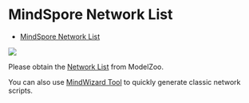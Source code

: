 # MindSpore Network List

<!-- TOC -->

- [MindSpore Network List](#mindspore-network-list)

<!-- /TOC -->

<a href="https://gitee.com/mindspore/docs/blob/master/docs/mindspore/note/source_en/network_list_ms.md" target="_blank"><img src="https://gitee.com/mindspore/docs/raw/master/resource/_static/logo_source_en.png"></a>

Please obtain the [Network List](https://gitee.com/mindspore/models/blob/master/README.md#table-of-contents) from ModelZoo.

You can also use [MindWizard Tool](https://gitee.com/mindspore/mindinsight/tree/master/mindinsight/wizard/) to quickly generate classic network scripts.
